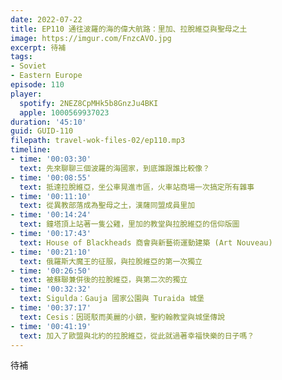 ```yaml
---
date: 2022-07-22
title: EP110 通往波羅的海的偉大航路：里加、拉脫維亞與聖母之土
image: https://imgur.com/FnzcAVO.jpg
excerpt: 待補
tags:
- Soviet
- Eastern Europe
episode: 110
player:
  spotify: 2NEZ8CpMHk5b8GnzJu4BKI
  apple: 1000569937023
duration: '45:10'
guid: GUID-110
filepath: travel-wok-files-02/ep110.mp3
timeline:
- time: '00:03:30'
  text: 先來聊聊三個波羅的海國家，到底誰跟誰比較像？
- time: '00:08:55'
  text: 抵達拉脫維亞，坐公車晃進市區，火車站商場一次搞定所有雜事
- time: '00:11:10'
  text: 從異教部落成為聖母之土，漢薩同盟成員里加
- time: '00:14:24'
  text: 鐘塔頂上站著一隻公雞，里加的教堂與拉脫維亞的信仰版圖
- time: '00:17:43'
  text: House of Blackheads 商會與新藝術運動建築 (Art Nouveau)
- time: '00:21:10'
  text: 俄羅斯大魔王的征服，與拉脫維亞的第一次獨立
- time: '00:26:50'
  text: 被蘇聯兼併後的拉脫維亞，與第二次的獨立
- time: '00:32:32'
  text: Sigulda：Gauja 國家公園與 Turaida 城堡
- time: '00:37:17'
  text: Cesis：因斑駁而美麗的小鎮，聖約翰教堂與城堡傳說
- time: '00:41:19'
  text: 加入了歐盟與北約的拉脫維亞，從此就過著幸福快樂的日子嗎？
---
```

待補
